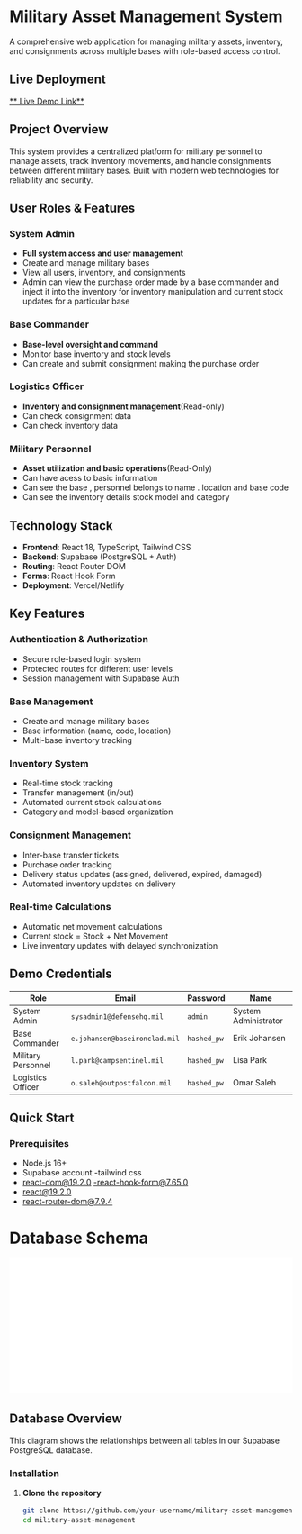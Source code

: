 #  Military Asset Management System

A comprehensive web application for managing military assets, inventory, and consignments across multiple bases with role-based access control.

##  Live Deployment

[** Live Demo Link**](military-inventory-g6uc6rdkr-soumya-rouls-projects.vercel.app) 

##  Project Overview

This system provides a centralized platform for military personnel to manage assets, track inventory movements, and handle consignments between different military bases. Built with modern web technologies for reliability and security.

##  User Roles & Features

###  System Admin
- **Full system access and user management**
- Create and manage military bases
- View all users, inventory, and consignments
- Admin can view the purchase order made by a base commander and inject it into the inventory  for 
  inventory manipulation and current stock updates for a particular base

###  Base Commander  
- **Base-level oversight and command**
- Monitor base inventory and stock levels
- Can create and submit consignment making the purchase order

###  Logistics Officer
- **Inventory and consignment management**(Read-only)
- Can check consignment data
- Can check inventory data 


###  Military Personnel
- **Asset utilization and basic operations**(Read-Only)
- Can have acess to basic information
- Can see the base , personnel belongs to name . location and base code
- Can see the inventory details stock model and category

##  Technology Stack

- **Frontend**: React 18, TypeScript, Tailwind CSS
- **Backend**: Supabase (PostgreSQL + Auth)
- **Routing**: React Router DOM
- **Forms**: React Hook Form
- **Deployment**: Vercel/Netlify

##  Key Features

###  Authentication & Authorization
- Secure role-based login system
- Protected routes for different user levels
- Session management with Supabase Auth

###  Base Management
- Create and manage military bases
- Base information (name, code, location)
- Multi-base inventory tracking

### Inventory System
- Real-time stock tracking
- Transfer management (in/out)
- Automated current stock calculations
- Category and model-based organization

###  Consignment Management
- Inter-base transfer tickets
- Purchase order tracking
- Delivery status updates (assigned, delivered, expired, damaged)
- Automated inventory updates on delivery

###  Real-time Calculations
- Automatic net movement calculations
- Current stock = Stock + Net Movement
- Live inventory updates with delayed synchronization

## Demo Credentials

| Role | Email | Password | Name |
|------|-------|----------|------|
| System Admin | `sysadmin1@defensehq.mil` | `admin` | System Administrator |
| Base Commander | `e.johansen@baseironclad.mil` | `hashed_pw` | Erik Johansen |
| Military Personnel | `l.park@campsentinel.mil` | `hashed_pw` | Lisa Park |
| Logistics Officer | `o.saleh@outpostfalcon.mil` | `hashed_pw` | Omar Saleh |

##  Quick Start

### Prerequisites
- Node.js 16+
- Supabase account
-tailwind css
- react-dom@19.2.0
-react-hook-form@7.65.0
- react@19.2.0 
- react-router-dom@7.9.4

# Database Schema

![Database Schema](https://raw.githubusercontent.com/soumya1925/military_inventory/master/supabase-schema-yixhgrlhdgeekvbozzjm%20(1).svg)

## Database Overview
This diagram shows the relationships between all tables in our Supabase PostgreSQL database.

### Installation

1. **Clone the repository**
   ```bash
   git clone https://github.com/your-username/military-asset-management.git
   cd military-asset-management


